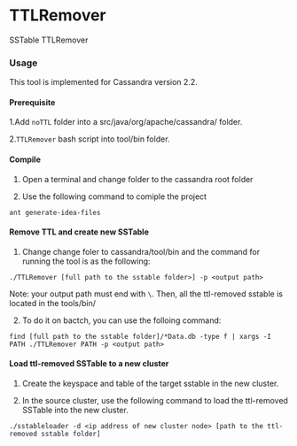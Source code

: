 # TTLRemover
SSTable TTLRemover


### Usage

This tool is implemented for Cassandra version 2.2.

#### Prerequisite

1.Add `noTTL` folder into a src/java/org/apache/cassandra/ folder.


2.`TTLRemover` bash script into tool/bin folder.

#### Compile

1. Open a terminal and change folder to the cassandra root folder

2. Use the following command to comiple the project

`ant generate-idea-files`


#### Remove TTL and create new SSTable

1. Change change foler to cassandra/tool/bin and the command for running the tool is as the following:

`./TTLRemover [full path to the sstable folder>] -p <output path>`

Note: your output path must end with `\`. Then, all the ttl-removed sstable is located in the tools/bin/<output path>


2. To do it on bactch, you can use the folloing command:

`find [full path to the sstable folder]/*Data.db -type f | xargs -I PATH ./TTLRemover PATH -p <output path>`

#### Load ttl-removed SSTable to a new cluster

1. Create the keyspace and table of the target sstable in the new cluster.


2. In the source cluster, use the following command to load the ttl-removed SSTable into the new cluster.

`./sstableloader -d <ip address of new cluster node> [path to the ttl-removed sstable folder]`







